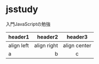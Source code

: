 # jsstudy
入門JavaScriptの勉強

|header1|header2|header3|
|:--|--:|:--:|
|align left|align right|align center|
|a|b|c|